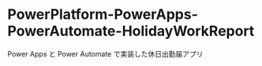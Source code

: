 # PowerPlatform-PowerApps-PowerAutomate-HolidayWorkReport
 Power Apps と Power Automate で実装した休日出勤届アプリ
